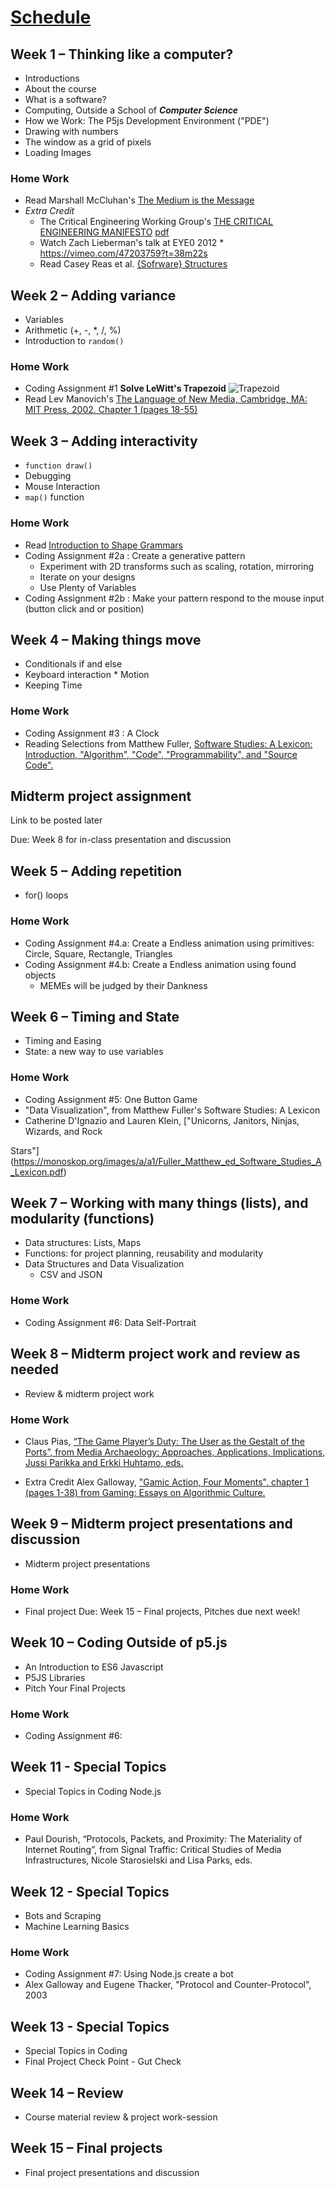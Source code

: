 # [Schedule](Schedule.md) 

## Week 1 – Thinking like a computer?

  * Introductions
  * About the course
  * What is a software?
  * Computing, Outside a School of ___Computer Science___
  * How we Work: The P5js Development Environment ("PDE")
  * Drawing with numbers
  * The window as a grid of pixels
  * Loading Images


### Home Work

* Read Marshall McCluhan's [The Medium is the Message](pdfs/mcluhan.mediummessage.pdf)
* _Extra Credit_
  * The Critical Engineering Working Group's [THE CRITICAL ENGINEERING MANIFESTO](https://criticalengineering.org) [pdf](https://criticalengineering.org/ce.pdf)
  * Watch Zach Lieberman's talk at EYE0 2012 * https://vimeo.com/47203759?t=38m22s
  * Read Casey Reas et al. [{Sofrware} Structures](https://artport.whitney.org/commissions/softwarestructures/text.html#structure)

## Week 2 – Adding variance

* Variables
* Arithmetic (+, -, *, /, %)
* Introduction to ```random()```

### Home Work

* Coding Assignment #1 __Solve LeWitt's Trapezoid__ 
![Trapezoid](images/lewitt-trapezoid.jpeg)
* Read Lev Manovich's [The Language of New Media, Cambridge, MA: MIT Press, 2002. Chapter 1 (pages 18-55)](https://dss-edit.com/plu/Manovich-Lev_The_Language_of_the_New_Media.pdf)

## Week 3 – Adding interactivity

* ```function draw()```
* Debugging
* Mouse Interaction
* ```map()``` function

### Home Work

* Read [Introduction to Shape Grammars](pdfs/MIT4_540F18_qa1.pdf)
* Coding Assignment #2a : Create a generative pattern
  * Experiment with 2D transforms such as scaling, rotation, mirroring
  * Iterate on your designs
  * Use Plenty of Variables
* Coding Assignment #2b : Make your pattern respond to the mouse input (button click and or position)

## Week 4 – Making things move

* Conditionals if and else
* Keyboard interaction * Motion
* Keeping Time 

### Home Work

* Coding Assignment #3 : A Clock
* Reading Selections from Matthew Fuller, [Software Studies: A Lexicon: Introduction, "Algorithm", "Code", "Programmability", and "Source Code".](https://monoskop.org/images/a/a1/Fuller_Matthew_ed_Software_Studies_A_Lexicon.pdf)

## Midterm project assignment

Link to be posted later

Due: Week 8 for in-class presentation and discussion

## Week 5 – Adding repetition

* for() loops

### Home Work

  * Coding Assignment #4.a: Create a Endless animation using primitives: Circle, Square, Rectangle, Triangles
  * Coding Assignment #4.b: Create a Endless animation using found objects   
      * MEMEs will be judged by their Dankness

## Week 6 – Timing and State

* Timing and Easing 
* State: a new way to use variables

### Home Work

* Coding Assignment #5: One Button Game
* "Data Visualization", from Matthew Fuller's Software Studies: A Lexicon
* Catherine D'Ignazio and Lauren Klein, ["Unicorns, Janitors, Ninjas, Wizards, and Rock

Stars"](https://monoskop.org/images/a/a1/Fuller_Matthew_ed_Software_Studies_A_Lexicon.pdf)

## Week 7 – Working with many things (lists), and modularity (functions)

* Data structures: Lists, Maps
* Functions: for project planning, reusability and modularity
* Data Structures and Data Visualization
  * CSV and JSON

### Home Work

* Coding Assignment #6: Data Self-Portrait

## Week 8 – Midterm project work and review as needed

* Review & midterm project work

### Home Work

* Claus Pias, [“The Game Player’s Duty: The User as the Gestalt of the Ports”, from Media Archaeology: Approaches, Applications, Implications, Jussi Parikka and Erkki Huhtamo, eds.](pdfs/huhtamo-parikka-media_arch.pdf)

* Extra Credit Alex Galloway, ["Gamic Action, Four Moments", chapter 1 (pages 1-38) from Gaming: Essays on Algorithmic Culture.](pdfs/galloway_gamicaction.pdf)

## Week 9 – Midterm project presentations and discussion

* Midterm project presentations

### Home Work

* Final project Due: Week 15 – Final projects, Pitches due next week!

## Week 10 – Coding Outside of p5.js

* An Introduction to ES6 Javascript
* P5JS Libraries 
* Pitch Your Final Projects

### Home Work

* Coding Assignment #6: 

## Week 11 - Special Topics

* Special Topics in Coding Node.js

### Home Work

* Paul Dourish, “Protocols, Packets, and Proximity: The Materiality of Internet Routing”, from Signal Traffic: Critical Studies of Media Infrastructures, Nicole Starosielski and Lisa Parks, eds.

## Week 12 - Special Topics

* Bots and Scraping
* Machine Learning Basics

### Home Work

* Coding Assignment #7: Using Node.js create a bot
* Alex Galloway and Eugene Thacker, "Protocol and Counter-Protocol", 2003

## Week 13 - Special Topics

* Special Topics in Coding
* Final Project Check Point - Gut Check 

## Week 14 – Review

* Course material review & project work-session

## Week 15 – Final projects

* Final project presentations and discussion